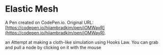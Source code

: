 # Elastic Mesh

A Pen created on CodePen.io. Original URL: [https://codepen.io/hiiambradkim/pen/jOMWayR](https://codepen.io/hiiambradkim/pen/jOMWayR).

an Attempt at making a cloth-like simulation using Hooks Law. You can grab and pull a node by clicking on it with the mouse
